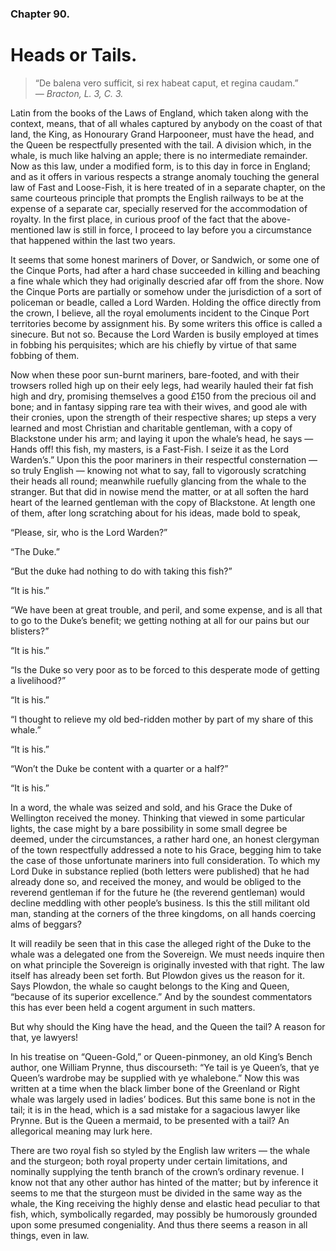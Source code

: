 ### Chapter 90.

# Heads or Tails.

> “De balena vero sufficit, si rex habeat caput, et regina caudam.”  
> _— Bracton, L. 3, C. 3._

Latin from the books of the Laws of England, which taken along with the
context, means, that of all whales captured by anybody on the coast of
that land, the King, as Honourary Grand Harpooneer, must have the head,
and the Queen be respectfully presented with the tail. A division which,
in the whale, is much like halving an apple; there is no intermediate
remainder. Now as this law, under a modified form, is to this day in
force in England; and as it offers in various respects a strange anomaly
touching the general law of Fast and Loose-Fish, it is here treated of
in a separate chapter, on the same courteous principle that prompts
the English railways to be at the expense of a separate car, specially
reserved for the accommodation of royalty. In the first place, in
curious proof of the fact that the above-mentioned law is still in
force, I proceed to lay before you a circumstance that happened within
the last two years.

It seems that some honest mariners of Dover, or Sandwich, or some one
of the Cinque Ports, had after a hard chase succeeded in killing and
beaching a fine whale which they had originally descried afar off from
the shore. Now the Cinque Ports are partially or somehow under the
jurisdiction of a sort of policeman or beadle, called a Lord Warden.
Holding the office directly from the crown, I believe, all the royal
emoluments incident to the Cinque Port territories become by assignment
his. By some writers this office is called a sinecure. But not so.
Because the Lord Warden is busily employed at times in fobbing his
perquisites; which are his chiefly by virtue of that same fobbing of
them.

Now when these poor sun-burnt mariners, bare-footed, and with their
trowsers rolled high up on their eely legs, had wearily hauled their fat
fish high and dry, promising themselves a good £150 from the precious
oil and bone; and in fantasy sipping rare tea with their wives, and good
ale with their cronies, upon the strength of their respective shares; up
steps a very learned and most Christian and charitable gentleman, with
a copy of Blackstone under his arm; and laying it upon the whale’s head,
he says — Hands off! this fish, my masters, is a Fast-Fish. I seize it
as the Lord Warden’s.” Upon this the poor mariners in their respectful
consternation — so truly English — knowing not what to say, fall to
vigorously scratching their heads all round; meanwhile ruefully glancing
from the whale to the stranger. But that did in nowise mend the matter,
or at all soften the hard heart of the learned gentleman with the copy
of Blackstone. At length one of them, after long scratching about for
his ideas, made bold to speak,

“Please, sir, who is the Lord Warden?”

“The Duke.”

“But the duke had nothing to do with taking this fish?”

“It is his.”

“We have been at great trouble, and peril, and some expense, and is
all that to go to the Duke’s benefit; we getting nothing at all for our
pains but our blisters?”

“It is his.”

“Is the Duke so very poor as to be forced to this desperate mode of
getting a livelihood?”

“It is his.”

“I thought to relieve my old bed-ridden mother by part of my share of
this whale.”

“It is his.”

“Won’t the Duke be content with a quarter or a half?”

“It is his.”

In a word, the whale was seized and sold, and his Grace the Duke of
Wellington received the money. Thinking that viewed in some particular
lights, the case might by a bare possibility in some small degree be
deemed, under the circumstances, a rather hard one, an honest clergyman
of the town respectfully addressed a note to his Grace, begging him to
take the case of those unfortunate mariners into full consideration. To
which my Lord Duke in substance replied (both letters were published)
that he had already done so, and received the money, and would be
obliged to the reverend gentleman if for the future he (the reverend
gentleman) would decline meddling with other people’s business. Is
this the still militant old man, standing at the corners of the three
kingdoms, on all hands coercing alms of beggars?

It will readily be seen that in this case the alleged right of the
Duke to the whale was a delegated one from the Sovereign. We must needs
inquire then on what principle the Sovereign is originally invested with
that right. The law itself has already been set forth. But Plowdon gives
us the reason for it. Says Plowdon, the whale so caught belongs to
the King and Queen, “because of its superior excellence.” And by the
soundest commentators this has ever been held a cogent argument in such
matters.

But why should the King have the head, and the Queen the tail? A reason
for that, ye lawyers!

In his treatise on “Queen-Gold,” or Queen-pinmoney, an old King’s Bench
author, one William Prynne, thus discourseth: “Ye tail is ye Queen’s,
that ye Queen’s wardrobe may be supplied with ye whalebone.” Now this
was written at a time when the black limber bone of the Greenland or
Right whale was largely used in ladies’ bodices. But this same bone
is not in the tail; it is in the head, which is a sad mistake for
a sagacious lawyer like Prynne. But is the Queen a mermaid, to be
presented with a tail? An allegorical meaning may lurk here.

There are two royal fish so styled by the English law writers — the whale
and the sturgeon; both royal property under certain limitations, and
nominally supplying the tenth branch of the crown’s ordinary revenue.
I know not that any other author has hinted of the matter; but by
inference it seems to me that the sturgeon must be divided in the same
way as the whale, the King receiving the highly dense and elastic head
peculiar to that fish, which, symbolically regarded, may possibly be
humorously grounded upon some presumed congeniality. And thus there
seems a reason in all things, even in law.
